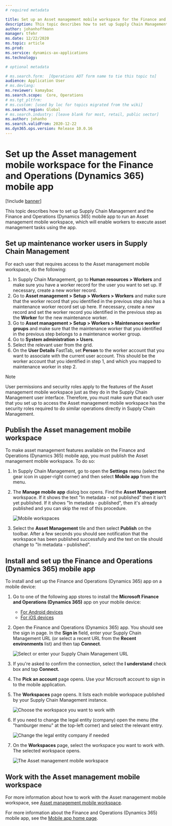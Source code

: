 ```yaml
---
# required metadata

title: Set up an Asset management mobile workspace for the Finance and Operations (Dynamics 365) mobile app
description: This topic describes how to set up Supply Chain Management and the Finance and Operations (Dynamics 365) mobile app to run an Asset management mobile workspace, which will enable workers to execute asset management tasks using the app.
author: johanhoffmann
manager: tfehr
ms.date: 12/22/2020
ms.topic: article
ms.prod: 
ms.service: dynamics-ax-applications
ms.technology: 

# optional metadata

# ms.search.form:  [Operations AOT form name to tie this topic to]
audience: Application User
# ms.devlang: 
ms.reviewer: kamaybac
ms.search.scope:  Core, Operations
# ms.tgt_pltfrm: 
# ms.custom: [used by loc for topics migrated from the wiki]
ms.search.region: Global
# ms.search.industry: [leave blank for most, retail, public sector]
ms.author: johanho
ms.search.validFrom: 2020-12-22
ms.dyn365.ops.version: Release 10.0.16
---
```


# Set up the Asset management mobile workspace for the Finance and Operations (Dynamics 365) mobile app

[!include [banner](../includes/banner.md)]

This topic describes how to set up Supply Chain Management and the Finance and Operations (Dynamics 365) mobile app to run an Asset management mobile workspace, which will enable workers to execute asset management tasks using the app.

## Set up maintenance worker users in Supply Chain Management

For each user that requires access to the Asset management mobile workspace, do the following:

1. In Supply Chain Management, go to **Human resources \> Workers** and make sure you have a worker record for the user you want to set up. If necessary, create a new worker record.
1. Go to **Asset management \> Setup \> Workers \> Workers** and make sure that the worker record that you identified in the previous step also has a maintenance worker record set up here. If necessary, create a new record and set the worker record you identified in the previous step as the **Worker** for the new maintenance worker.
1. Go to **Asset management \> Setup \> Workers \> Maintenance worker groups** and make sure that the maintenance worker that you identified in the previous step belongs to a maintenance worker group.
1. Go to **System administration \> Users**.
1. Select the relevant user from the grid.
1. On the **User Details** FastTab, set **Person** to the worker account that you want to associate with the current user account. This should be the worker account that you identified in step 1, and which you mapped to maintenance worker in step 2.

> [!NOTE]
> User permissions and security roles apply to the features of the Asset management mobile workspace just as they do in the Supply Chain Management user interface. Therefore, you must make sure that each user that you set up to access the Asset management mobile workspace has the security roles required to do similar operations directly in Supply Chain Management.

## Publish the Asset management mobile workspace

To make asset management features available on the Finance and Operations (Dynamics 365) mobile app, you must publish the Asset management mobile workspace. To do so:

1. In Supply Chain Management, go to open the **Settings** menu (select the gear icon in upper-right corner) and then select **Mobile app** from the menu.

1. The **Manage mobile app** dialog box opens. Find the **Asset Management** workspace. If it shows the text "In metadata - not published" then it isn't yet published. If it shows "In metadata - published", then it's already published and you can skip the rest of this procedure.

    ![Mobile workspaces](media/mobile-workspaces.png "Mobile workspaces")

1. Select the **Asset Management** tile and then select **Publish** on the toolbar. After a few seconds you should see notification that the workspace has been published successfully and the text on tile should change to "In metadata - published".

## Install and set up the Finance and Operations (Dynamics 365) mobile app

To install and set up the Finance and Operations (Dynamics 365) app on a mobile device:

1. Go to one of the following app stores to install the **Microsoft Finance and Operations (Dynamics 365)** app on your mobile device: 
    - [For Android devices](https://go.microsoft.com/fwlink/?linkid=850662)
    - [For iOS devices](https://go.microsoft.com/fwlink/?linkid=850663)

1. Open the Finance and Operations (Dynamics 365) app. You should see the sign in page. In the **Sign in** field, enter your Supply Chain Management URL (or select a recent URL from the **Recent environments** list) and then tap **Connect**.

    ![Select or enter your Supply Chain Management URL](media/mobile-app-sign-in.png "Select or enter your Supply Chain Management URL")

1. If you're asked to confirm the connection, select the **I understand** check box and tap **Connect.**

1. The **Pick an account** page opens. Use your Microsoft account to sign in to the mobile application.

1. The **Workspaces** page opens. It lists each mobile workspace published by your Supply Chain Management instance.

    ![Choose the workspace you want to work with](media/mobile-app-workspaces.png "Choose the workspace you want to work with")

1. If you need to change the legal entity (company) open the menu (the "hamburger menu" at the top-left corner) and select the relevant entry.

    ![Change the legal entity company if needed](media/mobile-app-change-comp.png "Change the legal entity (company) if needed")

1. On the **Workspaces** page, select the workspace you want to work with. The selected workspace opens.

    ![The Asset management mobile workspace](media/mobile-app-asset-workspace.png "The Asset management mobile workspace ")

## Work with the Asset management mobile workspace

For more information about how to work with the Asset management mobile workspace, see [Asset management mobile workspace](asset-management-mobile-workspace.md).

For more information about the Finance and Operations (Dynamics 365) mobile app, see the [Mobile app home page](../../fin-ops-core/dev-itpro/mobile-apps/Mobile-app-home-page.md).

